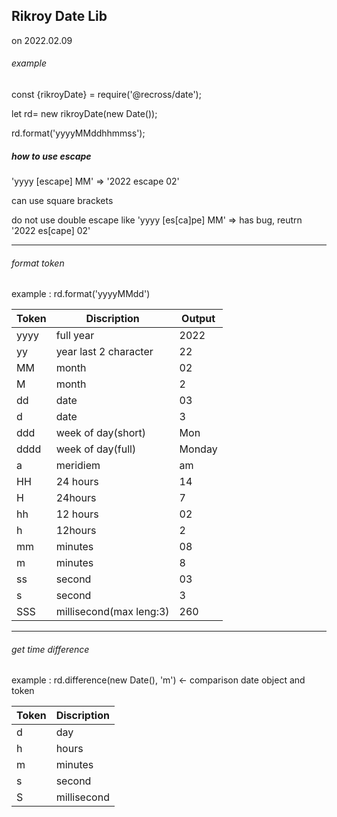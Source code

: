 ## Rikroy Date Lib

on  2022.02.09



###### example
const {rikroyDate} = require('@recross/date');

let rd= new rikroyDate(new Date());

rd.format('yyyyMMddhhmmss');



##### how to use escape

'yyyy [escape] MM' => '2022 escape 02'

can use square brackets

do not use double escape
like 'yyyy [es[ca]pe] MM' => has bug, reutrn '2022 es[cape] 02'

---

###### format token

example : rd.format('yyyyMMdd')

| Token | Discription              | Output |
| ----- | ------------------------ | ------ |
| yyyy  | full year                | 2022   |
| yy    | year last 2 character    | 22     |
| MM    | month                    | 02     |
| M     | month                    | 2      |
| dd    | date                     | 03     |
| d     | date                     | 3      |
| ddd   | week of day(short)       | Mon    |
| dddd  | week of day(full)        | Monday |
| a     | meridiem                 | am     |
| HH    | 24 hours                 | 14     |
| H     | 24hours                  | 7      |
| hh    | 12 hours                 | 02     |
| h     | 12hours                  | 2      |
| mm    | minutes                  | 08     |
| m     | minutes                  | 8      |
| ss    | second                   | 03     |
| s     | second                   | 3      |
| SSS   | millisecond(max leng:3)  | 260    |



---

###### get time difference

example : rd.difference(new Date(), 'm') <- comparison date object and token

| Token | Discription |
| ----- | ----------- |
| d     | day         |
| h     | hours       |
| m     | minutes     |
| s     | second      |
| S     | millisecond |